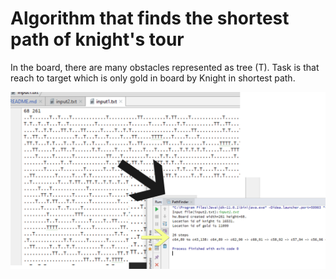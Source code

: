 # Algorithm that finds the shortest path of knight's tour

In the board, there are many obstacles represented as tree (T). 
Task is that reach to target which is only gold in board by Knight in shortest path.

![Image](/info.jpg)